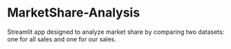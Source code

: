 # MarketShare-Analysis
Streamlit app designed to analyze market share by comparing two datasets: one for all sales and one for our sales.
